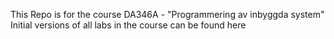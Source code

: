 This Repo is for the course DA346A - "Programmering av inbyggda system"
Initial versions of all labs in the course can be found here
